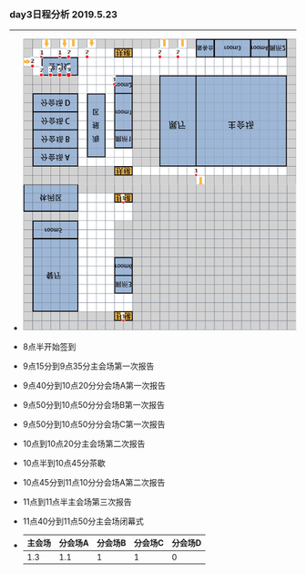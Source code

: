 ### day3日程分析 2019.5.23

---

- ![day3固定岗位](5.png)

- 8点半开始签到

- 9点15分到9点35分主会场第一次报告

- 9点40分到10点20分分会场A第一次报告

- 9点50分到10点50分分会场B第一次报告

- 9点50分到10点50分分会场C第一次报告

- 10点到10点20分主会场第二次报告

- 10点半到10点45分茶歇

- 10点45分到11点10分分会场A第二次报告

- 11点到11点半主会场第三次报告

- 11点40分到11点50分主会场闭幕式

- | 主会场 | 分会场A | 分会场B | 分会场C | 分会场D |
  | --- | ---- | ---- | ---- | ---- |
  | 1.3 | 1.1  | 1    | 1    | 0    |
